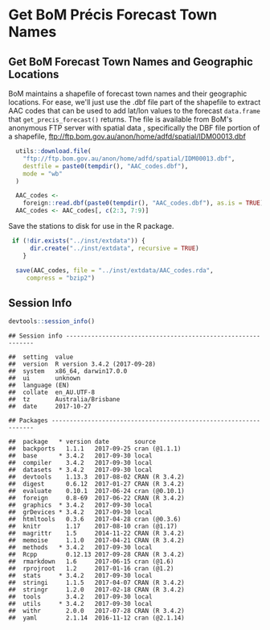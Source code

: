 Get BoM Précis Forecast Town Names
================

Get BoM Forecast Town Names and Geographic Locations
----------------------------------------------------

BoM maintains a shapefile of forecast town names and their geographic locations. For ease, we'll just use the .dbf file part of the shapefile to extract AAC codes that can be used to add lat/lon values to the forecast `data.frame` that `get_precis_forecast()` returns. The file is available from BoM's anonymous FTP server with spatial data , specifically the DBF file portion of a shapefile, <ftp://ftp.bom.gov.au/anon/home/adfd/spatial/IDM00013.dbf>

``` r
  utils::download.file(
    "ftp://ftp.bom.gov.au/anon/home/adfd/spatial/IDM00013.dbf",
    destfile = paste0(tempdir(), "AAC_codes.dbf"),
    mode = "wb"
  )

  AAC_codes <-
    foreign::read.dbf(paste0(tempdir(), "AAC_codes.dbf"), as.is = TRUE)
  AAC_codes <- AAC_codes[, c(2:3, 7:9)]
```

Save the stations to disk for use in the R package.

``` r
 if (!dir.exists("../inst/extdata")) {
      dir.create("../inst/extdata", recursive = TRUE)
    }

  save(AAC_codes, file = "../inst/extdata/AAC_codes.rda",
     compress = "bzip2")
```

Session Info
------------

``` r
devtools::session_info()
```

    ## Session info -------------------------------------------------------------

    ##  setting  value                       
    ##  version  R version 3.4.2 (2017-09-28)
    ##  system   x86_64, darwin17.0.0        
    ##  ui       unknown                     
    ##  language (EN)                        
    ##  collate  en_AU.UTF-8                 
    ##  tz       Australia/Brisbane          
    ##  date     2017-10-27

    ## Packages -----------------------------------------------------------------

    ##  package   * version date       source        
    ##  backports   1.1.1   2017-09-25 cran (@1.1.1) 
    ##  base      * 3.4.2   2017-09-30 local         
    ##  compiler    3.4.2   2017-09-30 local         
    ##  datasets  * 3.4.2   2017-09-30 local         
    ##  devtools    1.13.3  2017-08-02 CRAN (R 3.4.2)
    ##  digest      0.6.12  2017-01-27 CRAN (R 3.4.2)
    ##  evaluate    0.10.1  2017-06-24 cran (@0.10.1)
    ##  foreign     0.8-69  2017-06-22 CRAN (R 3.4.2)
    ##  graphics  * 3.4.2   2017-09-30 local         
    ##  grDevices * 3.4.2   2017-09-30 local         
    ##  htmltools   0.3.6   2017-04-28 cran (@0.3.6) 
    ##  knitr       1.17    2017-08-10 cran (@1.17)  
    ##  magrittr    1.5     2014-11-22 CRAN (R 3.4.2)
    ##  memoise     1.1.0   2017-04-21 CRAN (R 3.4.2)
    ##  methods   * 3.4.2   2017-09-30 local         
    ##  Rcpp        0.12.13 2017-09-28 CRAN (R 3.4.2)
    ##  rmarkdown   1.6     2017-06-15 cran (@1.6)   
    ##  rprojroot   1.2     2017-01-16 cran (@1.2)   
    ##  stats     * 3.4.2   2017-09-30 local         
    ##  stringi     1.1.5   2017-04-07 CRAN (R 3.4.2)
    ##  stringr     1.2.0   2017-02-18 CRAN (R 3.4.2)
    ##  tools       3.4.2   2017-09-30 local         
    ##  utils     * 3.4.2   2017-09-30 local         
    ##  withr       2.0.0   2017-07-28 CRAN (R 3.4.2)
    ##  yaml        2.1.14  2016-11-12 cran (@2.1.14)
